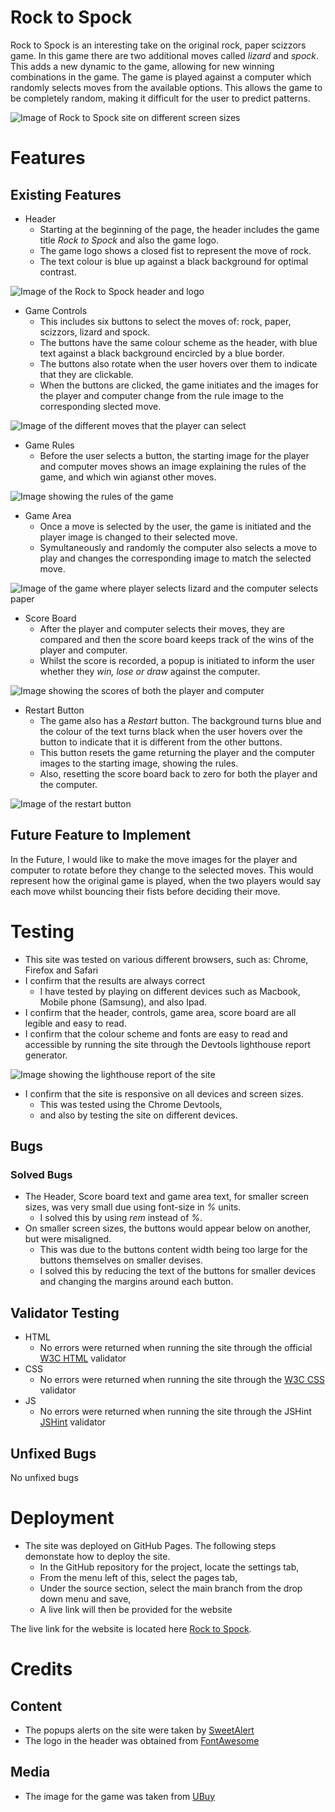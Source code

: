 # Rock to Spock
Rock to Spock is an interesting take on the original rock, paper scizzors game. In this game there are two additional moves called *lizard* and *spock*. This adds a new dynamic to the game, allowing for new winning combinations in the game. The game is played against a computer which randomly selects moves from the available options. This allows the game to be completely random, making it difficult for the user to predict patterns.

<img src="assets/images/responsive.png" alt="Image of Rock to Spock site on different screen sizes">

# Features

## Existing Features

- Header
    - Starting at the beginning of the page, the header includes the game title *Rock to Spock* and also the game logo.
    - The game logo shows a closed fist to represent the move of rock. 
    - The text colour is blue up against a black background for optimal contrast.  

<img src="assets/images/header.png" alt="Image of the Rock to Spock header and logo">

- Game Controls
    - This includes six buttons to select the moves of: rock, paper, scizzors, lizard and spock.
    - The buttons have the same colour scheme as the header, with blue text against a black background encircled by a blue border.
    - The buttons also rotate when the user hovers over them to indicate that they are clickable.
    - When the buttons are clicked, the game initiates and the images for the player and computer change from the rule image to the corresponding slected move.

<img src="assets/images/controls.png" alt="Image of the different moves that the player can select">

- Game Rules
    - Before the user selects a button, the starting image for the player and computer moves shows an image explaining the rules of the game, and which win agianst other moves.

<img src="assets/images/rules.png" alt="Image showing the rules of the game">

- Game Area
    - Once a move is selected by the user, the game is initiated and the player image is changed to their selected move.
    - Symultaneously and randomly the computer also selects a move to play and changes the corresponding image to match the selected move.

<img src="assets/images/moves.png" alt="Image of the game where player selects lizard and the computer selects paper">

- Score Board
    - After the player and computer selects their moves, they are compared and then the score board keeps track of the wins of the player and computer.
    - Whilst the score is recorded, a popup is initiated to inform the user whether they *win, lose or draw* against the computer.

<img src="assets/images/scores.png" alt="Image showing the scores of both the player and computer">

- Restart Button
    - The game also has a *Restart* button. The background turns blue and the colour of the text turns black when the user hovers over the button to indicate that it is different from the other buttons.
    - This button resets the game returning the player and the computer images to the starting image, showing the rules.
    - Also, resetting the score board back to zero for both the player and the computer.

<img src="assets/images/restart.png" alt="Image of the restart button">

## Future Feature to Implement

In the Future, I would like to make the move images for the player and computer to rotate before they change to the selected moves. This would represent how the original game is played, when the two players would say each move whilst bouncing their fists before deciding their move.

# Testing

- This site was tested on various different browsers, such as: Chrome, Firefox and Safari
- I confirm that the results are always correct
    - I have tested by playing on different devices such as Macbook, Mobile phone (Samsung), and also Ipad.
- I confirm that the header, controls, game area, score board are all legible and easy to read.
- I confirm that the colour scheme and fonts are easy to read and accessible by running the site through the Devtools lighthouse report generator.

<img src="assets/images/lighthouse.png" alt="Image showing the lighthouse report of the site">

- I confirm that the site is responsive on all devices and screen sizes. 
    - This was tested using the Chrome Devtools,
    - and also by testing the site on different devices.

## Bugs 
### Solved Bugs
- The Header, Score board text and game area text, for smaller screen sizes, was very small due using font-size in *%* units.
    - I solved this by using *rem* instead of *%*.
- On smaller screen sizes, the buttons would appear below on another, but were misaligned.
    - This was due to the buttons content width being too large for the buttons themselves on smaller devises.
    - I solved this by reducing the text of the buttons for smaller devices and changing the margins around each button.

## Validator Testing

- HTML
    - No errors were returned when running the site through the official [W3C HTML](https://validator.w3.org/nu/#textarea) validator
- CSS
    - No errors were returned when running the site through the [W3C CSS](https://jigsaw.w3.org/css-validator/validator) validator
- JS
    - No errors were returned when running the site through the JSHint [JSHint](https://jshint.com/) validator

## Unfixed Bugs
No unfixed bugs

# Deployment
- The site was deployed on GitHub Pages. The following steps demonstate how to deploy the site.
    - In the GitHub repository for the project, locate the settings tab,
    - From the menu left of this, select the pages tab,
    - Under the source section, select the main branch from the drop down menu and save,
    - A live link will then be provided for the website

The live link for the website is located here [Rock to Spock](https://reececilon.github.io/project-2/).

# Credits 
## Content
- The popups alerts on the site were taken by [SweetAlert](https://sweetalert.js.org/)
- The logo in the header was obtained from [FontAwesome](https://fontawesome.com/v5.15/icons/instagram?style=brands)

## Media
- The image for the game was taken from [UBuy](https://www.ubuy.co.in/search/index/view/product/B07D1CCBXG/s/rock-paper-scissors-lizard-spock-funny-nerd-tv-show-t-shirt/store/store/kk/dp?ref_p=dp-rp)
